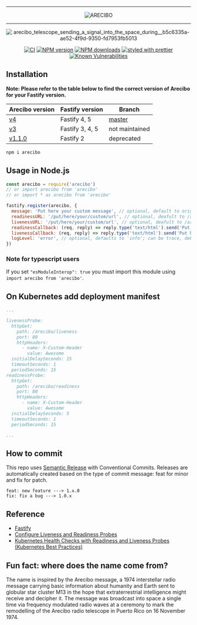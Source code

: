 <div align="center">

---

![ARECIBO](https://user-images.githubusercontent.com/1620916/216600132-30d60aa1-59f7-4f47-8e23-8c14c02baf99.png)

---

![arecibo_telescope_sending_a_signal_into_the_space_during__b5c6335a-ae52-4f9d-9350-fd7953fb5013](https://user-images.githubusercontent.com/1620916/216599766-d30dacd3-1beb-4e11-a4f4-22e5b52fa57c.png)

</div>

<div align="center">

[![CI](https://github.com/ducktors/arecibo/actions/workflows/ci.yaml/badge.svg)](https://github.com/ducktors/arecibo/actions/workflows/ci.yaml)
[![NPM version](https://img.shields.io/npm/v/arecibo.svg?style=flat)](https://www.npmjs.com/package/arecibo)
[![NPM downloads](https://img.shields.io/npm/dm/arecibo.svg?style=flat)](https://www.npmjs.com/package/arecibo)
[![styled with prettier](https://img.shields.io/badge/styled_with-prettier-ff69b4.svg)](https://github.com/prettier/prettier)
[![Known Vulnerabilities](https://snyk.io/test/github/ducktors/arecibo/badge.svg?targetFile=package.json)](https://snyk.io/test/github/ducktors/arecibo?targetFile=package.json)

</div>

## Installation
__Note: Please refer to the table below to find the correct version of Arecibo for your Fastify version.__

| Arecibo version | Fastify version | Branch |
| -- | -- | -- |
| [v4](https://github.com/ducktors/arecibo/releases/tag/v4.0.0) | Fastify 4, 5 | [master](https://github.com/ducktors/arecibo/tree/master) |
| [v3](https://github.com/ducktors/arecibo/releases/tag/v3.1.1) | Fastify 3, 4, 5 | not maintained |
| [v1.1.0](https://github.com/ducktors/arecibo/releases/tag/v1.1.0) | Fastify 2 | deprecated |


```bash
npm i arecibo
```

## Usage in Node.js

```javascript
const arecibo = require('arecibo')
// or import arecibo from 'arecibo'
// or import * as arecibo from 'arecibo'

fastify.register(arecibo, {
  message: 'Put here your custom message', // optional, default to original arecibo message
  readinessURL: '/put/here/your/custom/url', // optional, deafult to /arecibo/readiness
  livenessURL: '/put/here/your/custom/url', // optional, deafult to /arecibo/liveness
  readinessCallback: (req, reply) => reply.type('text/html').send('Put here your custom message'), // optional
  livenessCallback: (req, reply) => reply.type('text/html').send('Put here your custom message'), // optional
  logLevel: 'error', // optional, defaults to 'info'; can be trace, debug, info, warn, error, and fatal
})

```
### Note for typescript users

If you set `"esModuleInterop": true` you must import this module using `import arecibo from 'arecibo'`.

## On Kubernetes add deployment manifest

```yaml
...

livenessProbe:
  httpGet:
    path: /arecibo/liveness
    port: 80
    httpHeaders:
      - name: X-Custom-Header
        value: Awesome
  initialDelaySeconds: 15
  timeoutSeconds: 1
  periodSeconds: 15
readinessProbe:
  httpGet:
    path: /arecibo/readiness
    port: 80
    httpHeaders:
      - name: X-Custom-Header
        value: Awesome
  initialDelaySeconds: 5
  timeoutSeconds: 1
  periodSeconds: 15

...
```

## How to commit

This repo uses [Semantic Release](https://github.com/semantic-release/semantic-release) with Conventional Commits.
Releases are automatically created based on the type of commit message: feat for minor and fix for patch.

```
feat: new feature ---> 1.x.0
fix: fix a bug ---> 1.0.x
```


## Reference
* <a href="https://github.com/fastify/fastify">Fastify</a>
* <a href="https://kubernetes.io/docs/tasks/configure-pod-container/configure-liveness-readiness-probes/">Configure Liveness and Readiness Probes</a>
* <a href="https://www.youtube.com/watch?v=mxEvAPQRwhw">Kubernetes Health Checks with Readiness and Liveness Probes (Kubernetes Best Practices)</a>

## Fun fact: where does the name come from?
The name is inspired by the Arecibo message, a 1974 interstellar radio message carrying basic information about humanity and Earth sent to globular star cluster M13 in the hope that extraterrestrial intelligence might receive and decipher it. The message was broadcast into space a single time via frequency modulated radio waves at a ceremony to mark the remodelling of the Arecibo radio telescope in Puerto Rico on 16 November 1974.

